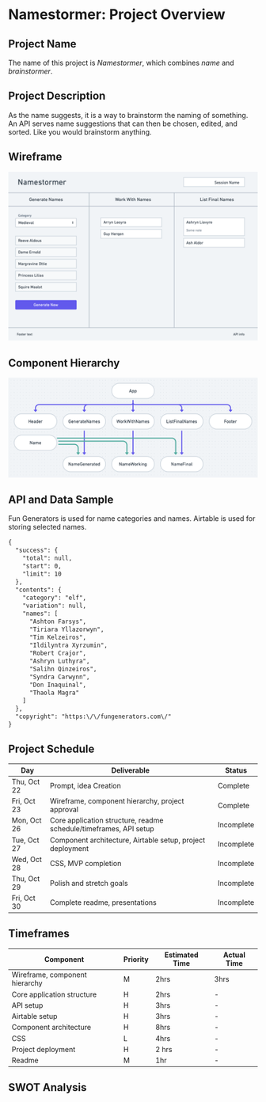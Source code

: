 # Namestormer: Project Overview

## Project Name

The name of this project is *Namestormer*, which combines *name* and *brainstormer*.

## Project Description

As the name suggests, it is a way to brainstorm the naming of something. An API serves name suggestions that can then be chosen, edited, and sorted. Like you would brainstorm anything.

## Wireframe

<img src="public/wireframe.png" alt="Wireframe" />

## Component Hierarchy

<img src="public/component-hierarchy.png" alt="Component Hierarchy" />

## API and Data Sample

Fun Generators is used for name categories and names. Airtable is used for storing selected names.

```
{
  "success": {
    "total": null,
    "start": 0,
    "limit": 10
  },
  "contents": {
    "category": "elf",
    "variation": null,
    "names": [
      "Ashton Farsys",
      "Tiriara Yllazorwyn",
      "Tim Kelzeiros",
      "Ildilyntra Xyrzumin",
      "Robert Crajor",
      "Ashryn Luthyra",
      "Salihn Qinzeiros",
      "Syndra Carwynn",
      "Don Inaquinal",
      "Thaola Magra"
    ]
  },
  "copyright": "https:\/\/fungenerators.com\/"
}
```

## Project Schedule

|     Day     | Deliverable | Status
|-------------|-------------|--------
| Thu, Oct 22 | Prompt, idea Creation | Complete
| Fri, Oct 23 | Wireframe, component hierarchy, project approval | Complete
| Mon, Oct 26 | Core application structure, readme schedule/timeframes, API setup | Incomplete
| Tue, Oct 27 | Component architecture, Airtable setup, project deployment | Incomplete
| Wed, Oct 28 | CSS, MVP completion | Incomplete
| Thu, Oct 29 | Polish and stretch goals | Incomplete
| Fri, Oct 30 | Complete readme, presentations | Incomplete

## Timeframes

| Component | Priority | Estimated Time | Actual Time
|-----------|----------|----------------|-------------
| Wireframe, component hierarchy | M | 2hrs | 3hrs
| Core application structure | H | 2hrs | -
| API setup | H | 3hrs | -
| Airtable setup | H | 3hrs | -
| Component architecture | H | 8hrs | -
| CSS | L | 4hrs | -
| Project deployment | H | 2 hrs | -
| Readme | M | 1hr | -

## SWOT Analysis
